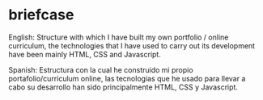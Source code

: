 # briefcase

English: Structure with which I have built my own portfolio / online curriculum, the technologies that I have used to carry out its development have been mainly HTML, CSS and Javascript.

Spanish: Estructura con la cual he construido mi propio portafolio/curriculum online, las tecnologias que he usado para llevar a cabo su desarrollo han sido principalmente HTML, CSS y Javascript.
